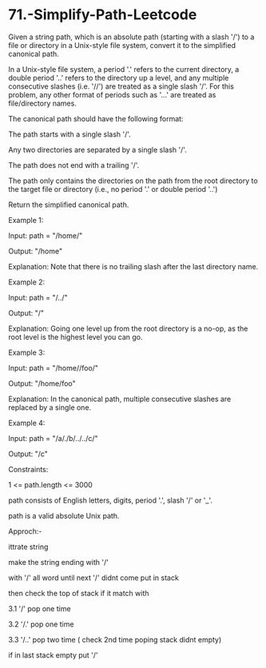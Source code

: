 # 71.-Simplify-Path-Leetcode



Given a string path, which is an absolute path (starting with a slash '/') to a file or directory in a Unix-style file system, convert it to the simplified canonical path.

In a Unix-style file system, a period '.' refers to the current directory, a double period '..' refers to the directory up a level, and any multiple consecutive slashes (i.e. '//') are treated as a single slash '/'. For this problem, any other format of periods such as '...' are treated as file/directory names.



The canonical path should have the following format:

The path starts with a single slash '/'.


Any two directories are separated by a single slash '/'.


The path does not end with a trailing '/'.


The path only contains the directories on the path from the root directory to the target file or directory (i.e., no period '.' or double period '..')


Return the simplified canonical path.

 

Example 1:


Input: path = "/home/"


Output: "/home"


Explanation: Note that there is no trailing slash after the last directory name.


Example 2:


Input: path = "/../"


Output: "/"


Explanation: Going one level up from the root directory is a no-op, as the root level is the highest level you can go.


Example 3:

Input: path = "/home//foo/"


Output: "/home/foo"


Explanation: In the canonical path, multiple consecutive slashes are replaced by a single one.


Example 4:

Input: path = "/a/./b/../../c/"


Output: "/c"
 

Constraints:


1 <= path.length <= 3000


path consists of English letters, digits, period '.', slash '/' or '_'.


path is a valid absolute Unix path.






Approch:-


ittrate string



make the string ending with '/'



with '/' all word until next '/' didnt come put in stack



then check the top of stack if it match with


3.1 '/' pop one time


3.2 '/.' pop one time


3.3 '/..' pop two time ( check 2nd time poping stack didnt empty)


if in last stack empty put '/'

